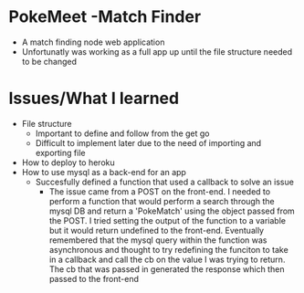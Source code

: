 # PokeMeet -Match Finder
* A match finding node web application
* Unfortunatly was working as a full app up until the file structure needed to be changed


# Issues/What I learned  

* File structure
    *  Important to define and follow from the get go
    *  Difficult to implement later due to the need of importing and exporting file
* How to deploy to heroku
* How to use mysql as a back-end for an app
    * Succesfully defined a function that used a callback to solve an issue
        * The issue came from a POST on the front-end. I needed to perform a function that would perform a search through the mysql DB and return a 'PokeMatch' using the object passed from the POST. I tried setting the output of the function to a variable but it would return undefined to the front-end. Eventually remembered that the mysql query within the function was asynchronous and thought to try redefining the funciton to take in a callback and call the cb on the value I was trying to return. The cb that was passed in generated the response which then passed to the front-end
    

 

